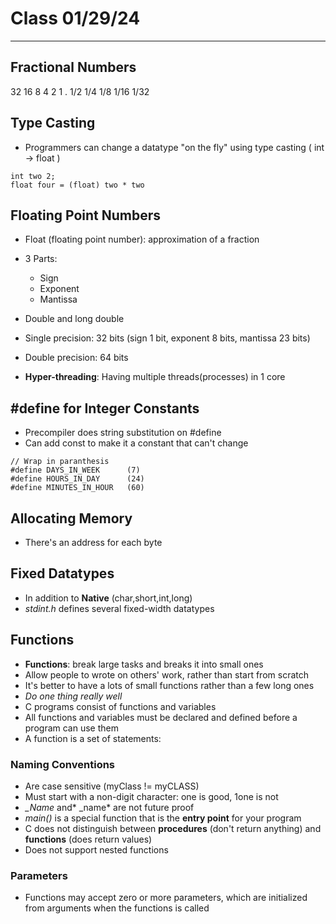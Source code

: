 # Class 01/29/24
---
## Fractional Numbers
32  16  8  4  2  1  . 1/2  1/4  1/8  1/16  1/32 

## Type Casting
* Programmers can change a datatype "on the fly" using type casting ( int -> float )
```
int two 2;
float four = (float) two * two
```
## Floating Point Numbers
* Float (floating point number): approximation of a fraction
* 3 Parts: 
    - Sign
    - Exponent
    - Mantissa
* Double and long double
* Single precision: 32 bits (sign 1 bit, exponent 8 bits, mantissa 23 bits)
* Double precision: 64 bits

* **Hyper-threading**: Having multiple threads(processes) in 1 core

## #define for Integer Constants
* Precompiler does string substitution on #define
* Can add const to make it a constant that can't change
```
// Wrap in paranthesis
#define DAYS_IN_WEEK      (7)
#define HOURS_IN_DAY      (24)
#define MINUTES_IN_HOUR   (60)
```
## Allocating Memory
* There's an address for each byte

## Fixed Datatypes
* In addition to **Native** (char,short,int,long)
* *stdint.h* defines several fixed-width datatypes

## Functions
* **Functions**: break large tasks and breaks it into small ones
* Allow people to wrote on others' work, rather than start from scratch
* It's better to have a lots of small functions rather than a few long ones
* *Do one thing really well*
* C programs consist of functions and variables
* All functions and variables must be declared and defined before a program can use them
* A function is a set of statements:

### Naming Conventions
* Are case sensitive (myClass != myCLASS)
* Must start with a non-digit character: one is good, 1one is not
* *_Name* and* _name* are not future proof
* *main()* is a special function that is the **entry point** for your program
* C does not distinguish between **procedures** (don't return anything) and **functions** (does return values)
* Does not support nested functions

### Parameters

* Functions may accept zero or more parameters, which are initialized from arguments when the functions is called





